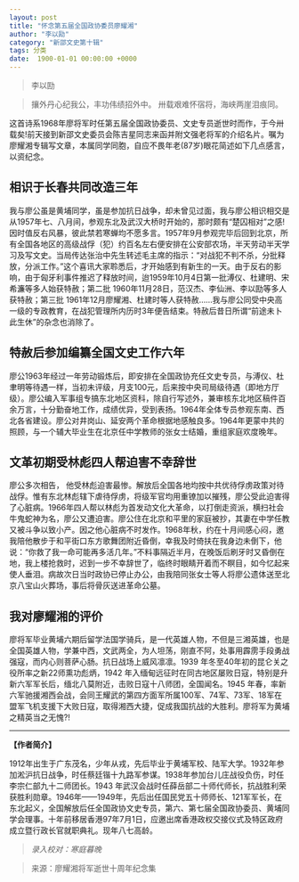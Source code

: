 ```yaml
---
layout: post
title: "怀念第五届全国政协委员廖耀湘"
author: "李以劻"
category: "新邵文史第十辑"
tags: 分类
date:  1900-01-01 00:00:00 +0000
---
```

> 李以劻



> 攘外丹心纪我公，丰功伟绩招外中。
> 卅载艰难怀宿将，海峡两崖泪痕同。

这首诗系1968年廖将军时任第五届全国政协委员、文史专员逝世时而作，于今卅载矣!前天接到新邵文史委员会陈吉星同志来函并附文强老将军的介绍名片。嘱为廖耀湘专辑写文章，本属同学同胞，自应不畏年老(87岁)眼花简述如下几点感言，以资纪念。

## 相识于长春共同改造三年

我与廖公虽是黄埔同学，虽是参加抗日战争，却未曾见过面，我与廖公相识相交是从1957年七、八月间，参观东北及武汉大桥时开始的，那时颇有“楚囚相对”之感!因时值反右风暴，彼此禁若寒蝉均不愿多言。1957年9月参观完毕后回到北京，所有全国各地区的高级战俘（犯）约百名左右便安排在公安部农场，半天劳动半天学习及写文史。当局传达张治中先生转述毛主席的指示：“对战犯不判不杀，分批释放，分派工作。”这个喜讯大家聆悉后，才开始感到有新生的一天。由于反右的影响，由于匈牙利事件推迟了释放时间，迨1959年10月4日第一批溥仪、杜建明、宋希濂等多人始获特赦；第二批 1960年11月28日，范汉杰、李仙洲、李以劻等多人获特赦；第三批 1961年12月廖耀湘、杜建时等人获特赦……我与廖公同受中央高一级的专政教育，在战犯管理所内历时3年便告结束。特赦后昔日所谓“前途未卜此生休”的杂念也消除了。

## 特赦后参加编纂全国文史工作六年

廖公1963年经过一年劳动锻炼后，即安排在全国政协充任文史专员，与溥仪、杜聿明等待遇一样，当初未评级，月支100元，后来按中央司局级待遇（即地方厅级）。廖公编入军事组专搞东北地区资科，除自行写述外，兼审核东北地区稿件百余万言，十分勤奋地工作，成绩优异，受到表扬。1964年全体专员参观东南、西北各省建设。廖公对井岗山、延安两个革命根据地感触良多。1964年更蒙中共的照顾，与一个辅大毕业生在北京任中学教师的张女士结婚，重组家庭欢度晚年。

## 文革初期受林彪四人帮迫害不幸辞世

廖公多次相告， 他受林彪迫害最惨。解放后全国各地均按中共优待俘虏政策对待战俘。惟有东北林彪辖下虐待俘虏，将级军官均用重镣加以摧残，廖公受此迫害得了心脏病。1966年四人帮以林彪为首发动文化大革命，以打倒走资派，横扫社会牛鬼蛇神为名，廖公又遭迫害。廖公住在北京和平里的家庭被抄，其妻在中学任教又被斗争以致小产。因之他心脏病不时发作。1968年秋，约在十月间感心闷，邀我陪他散步于和平街口东方歌舞团附近昏倒，幸我及时倚扶在我身边未倒下，他说：“你救了我一命可能再多活几年。”不料事隔近半月，在晚饭后刷牙时又昏倒在地，我上楼抢救时，迟到一步不幸辞世了，临终时眼睛开着而不瞑目，如今忆起来使人垂泪。病故次日当时政协已停止办公，由我陪同张女士等人将廖公遗体送至北京八宝山火葬场，事后将骨灰送进革命公墓。

## 我对廖耀湘的评价

廖将军毕业黄埔六期后留学法国学骑兵，是一代英雄人物，不但是三湘英雄，也是全国英雄人物，学兼中西，文武两全，为人坦荡，刚直不阿，处事用霹雳手段勇战强寇，而内心则菩萨心肠。抗日战场上威风凛凛。1939 年冬至40年初的昆仑关之役所率之新22师熏功彪炳，1942 年入缅甸远征时在同古地区屡败日寇，特别是升新六军军长后，缅北八莫附近，击败日寇十八师团，全国闻名。1945 年春，率新六军驰援湘西会战，会同王耀武的第四方面军所属100军、74军、73军、18军在盟军飞机支援下大败日寇，取得湘西大捷，促成我国抗战的大胜利。廖将军为黄埔之精英当之无愧?!

---
**【作者简介】**

1912年出生于广东茂名，少年从戎，先后毕业于黄埔军校、陆军大学。1932年参加淞沪抗日战争，时任蔡廷锴十九路军参谋。1938年参加台儿庄战役负伤，时任李宗仁部九十二师团长。1943 年武汉会战时任薛岳部二十师代师长，抗战胜利荣获胜利勋章。1946年——1949年，先后出任国民党五十师师长、121军军长，在东北起义，全国解放后任全国政协文史专员，第六、第七届全国政协委员、黄埔同学会理事。十年前移居香港97年7月1日，应邀出席香港政权交接仪式及特区政府成立暨行政长官就职典礼。现年八七高龄。


>*录入校对：寒庭暮晚*

> 来源：廖耀湘将军逝世十周年纪念集